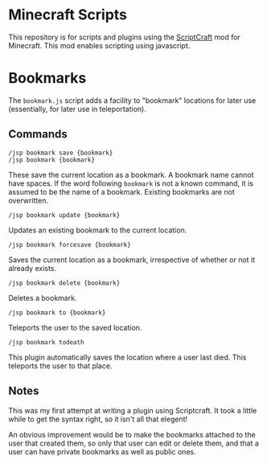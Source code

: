 # Minecraft Scripts

This repository is for scripts and plugins using the
[ScriptCraft](http://scriptcraftjs.org/) mod for
Minecraft.  This mod enables scripting using javascript.

# Bookmarks

The `bookmark.js` script adds a facility to "bookmark" locations for later use
(essentially, for later use in teleportation).

## Commands

~~~
/jsp bookmark save {bookmark}
/jsp bookmark {bookmark}
~~~
These save the current location as a bookmark.  A bookmark name cannot have
spaces.  If the word following `bookmark` is not a known command, it is
assumed to be the name of a bookmark.  Existing bookmarks are not overwritten.

~~~
/jsp bookmark update {bookmark}
~~~
Updates an existing bookmark to the current location. 

~~~
/jsp bookmark forcesave {bookmark}
~~~
Saves the current location as a bookmark, irrespective of whether or not it
already exists.

~~~
/jsp bookmark delete {bookmark}
~~~
Deletes a bookmark.

~~~
/jsp bookmark to {bookmark}
~~~
Teleports the user to the saved location.

~~~
/jsp bookmark todeath
~~~
This plugin automatically saves the location where a user last died.  This teleports the user to that place.

## Notes

This was my first attempt at writing a plugin using Scriptcraft.  It took a
little while to get the syntax right, so it isn't all that elegent!

An obvious improvement would be to make the bookmarks attached to the user
that created them, so only that user can edit or delete them, and that a user
can have private bookmarks as well as public ones.
